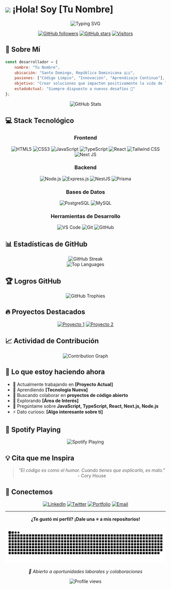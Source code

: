 # <img src="https://raw.githubusercontent.com/MartinHeinz/MartinHeinz/master/wave.gif" width="30px"> ¡Hola! Soy [Tu Nombre]

<div align="center">
  <img src="https://readme-typing-svg.herokuapp.com?font=Fira+Code&size=32&duration=2800&pause=2000&color=A9FEF7&center=true&vCenter=true&width=940&lines=Full+Stack+Developer;Apasionado+por+la+Tecnolog%C3%ADa;Creador+de+Experiencias+Digitales;Siempre+Aprendiendo+Algo+Nuevo" alt="Typing SVG" />
</div>

<div align="center">
  
[![GitHub followers](https://img.shields.io/github/followers/tuusuario?style=social)](https://github.com/tuusuario)
[![GitHub stars](https://img.shields.io/github/stars/tuusuario?style=social)](https://github.com/tuusuario)
[![Visitors](https://visitor-badge.laobi.icu/badge?page_id=tuusuario.tuusuario)](https://github.com/tuusuario)

</div>

## 🚀 Sobre Mí

```javascript
const desarrollador = {
    nombre: "Tu Nombre",
    ubicación: "Santo Domingo, República Dominicana 🇩🇴",
    pasiones: ["Código Limpio", "Innovación", "Aprendizaje Continuo"],
    objetivo: "Crear soluciones que impacten positivamente la vida de las personas",
    estadoActual: "Siempre dispuesto a nuevos desafíos 💪"
};
```

<div align="center">
  <img src="https://github-readme-stats.vercel.app/api?username=tuusuario&show_icons=true&theme=tokyonight&hide_border=true&count_private=true" alt="GitHub Stats" />
</div>

## 💻 Stack Tecnológico

<div align="center">

### Frontend
![HTML5](https://img.shields.io/badge/HTML5-E34F26?style=for-the-badge&logo=html5&logoColor=white)
![CSS3](https://img.shields.io/badge/CSS3-1572B6?style=for-the-badge&logo=css3&logoColor=white)
![JavaScript](https://img.shields.io/badge/JavaScript-F7DF1E?style=for-the-badge&logo=javascript&logoColor=black)
![TypeScript](https://img.shields.io/badge/TypeScript-007ACC?style=for-the-badge&logo=typescript&logoColor=white)
![React](https://img.shields.io/badge/React-20232A?style=for-the-badge&logo=react&logoColor=61DAFB)
![Tailwind CSS](https://img.shields.io/badge/Tailwind_CSS-38B2AC?style=for-the-badge&logo=tailwind-css&logoColor=white)
![Next JS](https://img.shields.io/badge/Next-black?style=for-the-badge&logo=next.js&logoColor=white)

### Backend
![Node.js](https://img.shields.io/badge/Node.js-43853D?style=for-the-badge&logo=node.js&logoColor=white)
![Express.js](https://img.shields.io/badge/Express.js-404D59?style=for-the-badge&logo=express&logoColor=white)
![NestJS](https://img.shields.io/badge/nestjs-%23E0234E.svg?style=for-the-badge&logo=nestjs&logoColor=white)
![Prisma](https://img.shields.io/badge/Prisma-3982CE?style=for-the-badge&logo=Prisma&logoColor=white)

### Bases de Datos
![PostgreSQL](https://img.shields.io/badge/PostgreSQL-316192?style=for-the-badge&logo=postgresql&logoColor=white)
![MySQL](https://img.shields.io/badge/MySQL-00000F?style=for-the-badge&logo=mysql&logoColor=white)

### Herramientas de Desarrollo
![VS Code](https://img.shields.io/badge/Visual_Studio_Code-0078D4?style=for-the-badge&logo=visual%20studio%20code&logoColor=white)
![Git](https://img.shields.io/badge/GIT-E44C30?style=for-the-badge&logo=git&logoColor=white)
![GitHub](https://img.shields.io/badge/GitHub-100000?style=for-the-badge&logo=github&logoColor=white)

</div>

## 📊 Estadísticas de GitHub

<div align="center">
  <img src="https://github-readme-streak-stats.herokuapp.com/?user=tuusuario&theme=tokyonight&hide_border=true" alt="GitHub Streak" />
</div>

<div align="center">
  <img src="https://github-readme-stats.vercel.app/api/top-langs/?username=tuusuario&layout=compact&theme=tokyonight&hide_border=true" alt="Top Languages" />
</div>

## 🏆 Logros GitHub

<div align="center">
  <img src="https://github-profile-trophy.vercel.app/?username=tuusuario&theme=tokyonight&no-frame=true&row=1&column=7" alt="GitHub Trophies" />
</div>

## 🔥 Proyectos Destacados

<div align="center">

[![Proyecto 1](https://github-readme-stats.vercel.app/api/pin/?username=tuusuario&repo=proyecto1&theme=tokyonight&hide_border=true)](https://github.com/tuusuario/proyecto1)
[![Proyecto 2](https://github-readme-stats.vercel.app/api/pin/?username=tuusuario&repo=proyecto2&theme=tokyonight&hide_border=true)](https://github.com/tuusuario/proyecto2)

</div>

## 📈 Actividad de Contribución

<div align="center">
  <img src="https://activity-graph.herokuapp.com/graph?username=tuusuario&bg_color=1a1b27&color=38bdae&line=70a5fd&point=bf91f3&area=true&hide_border=true" alt="Contribution Graph" />
</div>

## 🎯 Lo que estoy haciendo ahora

- 🔭 Actualmente trabajando en **[Proyecto Actual]**
- 🌱 Aprendiendo **[Tecnología Nueva]**
- 👯 Buscando colaborar en **proyectos de código abierto**
- 🤔 Explorando **[Área de Interés]**
- 💬 Pregúntame sobre **JavaScript, TypeScript, React, Next.js, Node.js**
- ⚡ Dato curioso: **[Algo interesante sobre ti]**

## 🎵 Spotify Playing

<div align="center">
  <img src="https://spotify-github-profile.vercel.app/api/view?uid=tuusuario&cover_image=true&theme=natemoo-re&show_offline=false&background_color=1a1b27&bar_color=53b991&bar_color_cover=false" alt="Spotify Playing" />
</div>

## 💡 Cita que me Inspira

<div align="center">
  
> *"El código es como el humor. Cuando tienes que explicarlo, es malo."* - Cory House

</div>

## 🤝 Conectemos

<div align="center">

[![LinkedIn](https://img.shields.io/badge/LinkedIn-0077B5?style=for-the-badge&logo=linkedin&logoColor=white)](https://linkedin.com/in/tuusuario)
[![Twitter](https://img.shields.io/badge/Twitter-1DA1F2?style=for-the-badge&logo=twitter&logoColor=white)](https://twitter.com/tuusuario)
[![Portfolio](https://img.shields.io/badge/Portfolio-FF5722?style=for-the-badge&logo=todoist&logoColor=white)](https://tuportfolio.com)
[![Email](https://img.shields.io/badge/Gmail-D14836?style=for-the-badge&logo=gmail&logoColor=white)](mailto:tuemail@gmail.com)

</div>

---

<div align="center">
  
**¿Te gustó mi perfil? ¡Dale una ⭐ a mis repositorios!**

<img src="https://raw.githubusercontent.com/platane/snk/output/github-contribution-grid-snake-dark.svg" alt="Snake animation" />

*💼 Abierto a oportunidades laborales y colaboraciones*

</div>

<div align="center">
  <img src="https://komarev.com/ghpvc/?username=tuusuario&color=blueviolet&style=flat-square&label=Profile+Views" alt="Profile views" />
</div>
